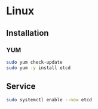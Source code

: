 # Linux

## Installation

### YUM

```sh
sudo yum check-update
sudo yum -y install etcd
```

## Service

```sh
sudo systemctl enable --now etcd
```
